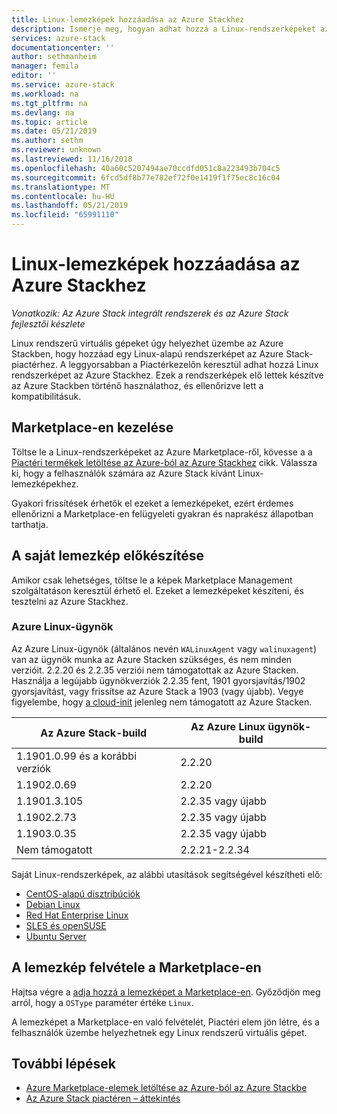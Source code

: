 ```yaml
---
title: Linux-lemezképek hozzáadása az Azure Stackhez
description: Ismerje meg, hogyan adhat hozzá a Linux-rendszerképeket az Azure Stackhez.
services: azure-stack
documentationcenter: ''
author: sethmanheim
manager: femila
editor: ''
ms.service: azure-stack
ms.workload: na
ms.tgt_pltfrm: na
ms.devlang: na
ms.topic: article
ms.date: 05/21/2019
ms.author: sethm
ms.reviewer: unknown
ms.lastreviewed: 11/16/2018
ms.openlocfilehash: 40a60c5207494ae70ccdfd051c8a223493b704c5
ms.sourcegitcommit: 6fcd5df8b77e782ef72f0e1419f1f75ec8c16c04
ms.translationtype: MT
ms.contentlocale: hu-HU
ms.lasthandoff: 05/21/2019
ms.locfileid: "65991110"
---
```

# <a name="add-linux-images-to-azure-stack"></a>Linux-lemezképek hozzáadása az Azure Stackhez

*Vonatkozik: Az Azure Stack integrált rendszerek és az Azure Stack fejlesztői készlete*

Linux rendszerű virtuális gépeket úgy helyezhet üzembe az Azure Stackben, hogy hozzáad egy Linux-alapú rendszerképet az Azure Stack-piactérhez. A leggyorsabban a Piactérkezelőn keresztül adhat hozzá Linux rendszerképet az Azure Stackhez. Ezek a rendszerképek elő lettek készítve az Azure Stackben történő használathoz, és ellenőrizve lett a kompatibilitásuk.

## <a name="marketplace-management"></a>Marketplace-en kezelése

Töltse le a Linux-rendszerképeket az Azure Marketplace-ről, kövesse a a [Piactéri termékek letöltése az Azure-ból az Azure Stackhez](azure-stack-download-azure-marketplace-item.md) cikk. Válassza ki, hogy a felhasználók számára az Azure Stack kívánt Linux-lemezképekhez.

Gyakori frissítések érhetők el ezeket a lemezképeket, ezért érdemes ellenőrizni a Marketplace-en felügyeleti gyakran és naprakész állapotban tarthatja.

## <a name="prepare-your-own-image"></a>A saját lemezkép előkészítése

Amikor csak lehetséges, töltse le a képek Marketplace Management szolgáltatáson keresztül érhető el. Ezeket a lemezképeket készíteni, és tesztelni az Azure Stackhez.

### <a name="azure-linux-agent"></a>Azure Linux-ügynök

Az Azure Linux-ügynök (általános nevén `WALinuxAgent` vagy `walinuxagent`) van az ügynök munka az Azure Stacken szükséges, és nem minden verzióit. 2.2.20 és 2.2.35 verziói nem támogatottak az Azure Stacken. Használja a legújabb ügynökverziók 2.2.35 fent, 1901 gyorsjavítás/1902 gyorsjavítást, vagy frissítse az Azure Stack a 1903 (vagy újabb). Vegye figyelembe, hogy [a cloud-init](https://cloud-init.io/) jelenleg nem támogatott az Azure Stacken.

| Az Azure Stack-build | Az Azure Linux ügynök-build |
| ------------- | ------------- |
| 1.1901.0.99 és a korábbi verziók | 2.2.20 |
| 1.1902.0.69  | 2.2.20  |
|  1.1901.3.105   | 2.2.35 vagy újabb |
| 1.1902.2.73  | 2.2.35 vagy újabb |
| 1.1903.0.35  | 2.2.35 vagy újabb |
| Nem támogatott | 2.2.21-2.2.34 |

Saját Linux-rendszerképek, az alábbi utasítások segítségével készítheti elő:

* [CentOS-alapú disztribúciók](/azure/virtual-machines/linux/create-upload-centos?toc=%2fazure%2fvirtual-machines%2flinux%2ftoc.json)
* [Debian Linux](/azure/virtual-machines/linux/debian-create-upload-vhd?toc=%2fazure%2fvirtual-machines%2flinux%2ftoc.json)
* [Red Hat Enterprise Linux](azure-stack-redhat-create-upload-vhd.md)
* [SLES és openSUSE](/azure/virtual-machines/linux/suse-create-upload-vhd?toc=%2fazure%2fvirtual-machines%2flinux%2ftoc.json)
* [Ubuntu Server](/azure/virtual-machines/linux/create-upload-ubuntu?toc=%2fazure%2fvirtual-machines%2flinux%2ftoc.json)

## <a name="add-your-image-to-the-marketplace"></a>A lemezkép felvétele a Marketplace-en

Hajtsa végre a [adja hozzá a lemezképet a Marketplace-en](azure-stack-add-vm-image.md). Győződjön meg arról, hogy a `OSType` paraméter értéke `Linux`.

A lemezképet a Marketplace-en való felvételét, Piactéri elem jön létre, és a felhasználók üzembe helyezhetnek egy Linux rendszerű virtuális gépet.

## <a name="next-steps"></a>További lépések

* [Azure Marketplace-elemek letöltése az Azure-ból az Azure Stackbe](azure-stack-download-azure-marketplace-item.md)
* [Az Azure Stack piactéren – áttekintés](azure-stack-marketplace.md)
